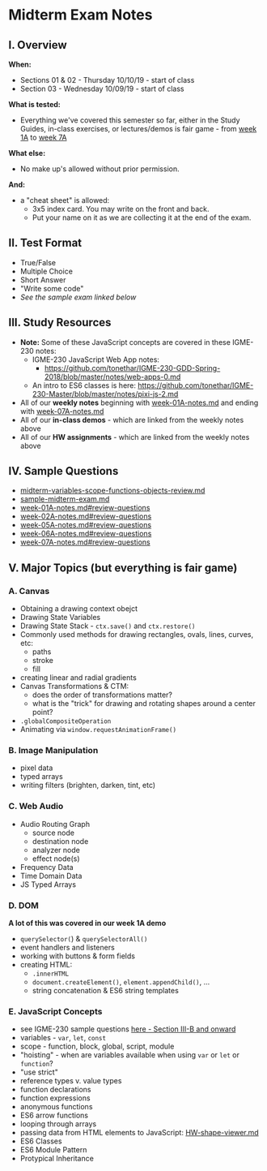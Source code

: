 # Midterm Exam Notes

## I. Overview

**When:**
- Sections 01 & 02 - Thursday 10/10/19 - start of class
- Section 03 - Wednesday 10/09/19 - start of class

**What is tested:**
- Everything we've covered this semester so far, either in the Study Guides, in-class exercises, or lectures/demos is fair game - from [week 1A](../weekly/week-01A-notes.md) to [week 7A](../weekly/week-07A-notes.md)

**What else:**
- No make up's allowed without prior permission.

**And:**
- a "cheat sheet" is allowed: 
  - 3x5 index card. You may write on the front and back.
  - Put your name on it as we are collecting it at the end of the exam.

## II. Test Format
- True/False
- Multiple Choice
- Short Answer
- "Write some code"
- *See the sample exam linked below*

## III. Study Resources
- **Note:** Some of these JavaScript concepts are covered in these IGME-230 notes:
  - IGME-230 JavaScript Web App notes:
    - https://github.com/tonethar/IGME-230-GDD-Spring-2018/blob/master/notes/web-apps-0.md
  - An intro to ES6 classes is here: https://github.com/tonethar/IGME-230-Master/blob/master/notes/pixi-js-2.md
- All of our **weekly notes** beginning with [week-01A-notes.md](../weekly/week-01A-notes.md) and ending with [week-07A-notes.md](../weekly/week-07A-notes.md)
- All of our **in-class demos** - which are linked from the weekly notes above
- All of our **HW assignments** - which are linked from the weekly notes above

## IV. Sample Questions
- [midterm-variables-scope-functions-objects-review.md](./midterm-variables-scope-functions-objects-review.md)
- [sample-midterm-exam.md](./sample-midterm-exam.md)
- [week-01A-notes.md#review-questions](../weekly/week-01A-notes.md#review-questions)
- [week-02A-notes.md#review-questions](../weekly/week-02A-notes.md#review-questions)
- [week-05A-notes.md#review-questions](../weekly/week-05A-notes.md#review-questions)
- [week-06A-notes.md#review-questions](../weekly/week-06A-notes.md#review-questions)
- [week-07A-notes.md#review-questions](../weekly/week-07A-notes.md#review-questions)

## V. Major Topics (but everything is fair game)

### A. Canvas 
- Obtaining a drawing context obejct
- Drawing State Variables
- Drawing State Stack - `ctx.save()` and `ctx.restore()`
- Commonly used methods for drawing rectangles, ovals, lines, curves, etc:
  - paths
  - stroke
  - fill
- creating linear and radial gradients
- Canvas Transformations & CTM:
  - does the order of transformations matter?
  - what is the "trick" for drawing and rotating shapes around a center point?
- `.globalCompositeOperation`
- Animating via `window.requestAnimationFrame()`

### B. Image Manipulation
- pixel data
- typed arrays
- writing filters (brighten, darken, tint, etc)

### C. Web Audio
- Audio Routing Graph
  - source node
  - destination node
  - analyzer node
  - effect node(s)
- Frequency Data
- Time Domain Data
- JS Typed Arrays

### D. DOM
**A lot of this was covered in our week 1A demo**
- `querySelector(`) & `querySelectorAll()`
- event handlers and listeners
- working with buttons & form fields
- creating HTML:
  - `.innerHTML`
  - `document.createElement()`, `element.appendChild()`, ...
  - string concatenation & ES6 string templates 

### E. JavaScript Concepts
- see IGME-230 sample questions [here - Section III-B and onward](https://github.com/tonethar/IGME-230-GDD-2018-Spring/blob/master/notes/final-exam-review.md)
- variables - `var`, `let`, `const`
- scope - function, block, global, script, module
- "hoisting" - when are variables available when using `var` or `let` or `function`?
- "use strict"
- reference types v. value types
- function declarations
- function expressions
- anonymous functions
- ES6 arrow functions
- looping through arrays
- passing data from HTML elements to JavaScript: [HW-shape-viewer.md](https://github.com/tonethar/IGME-330-Master/blob/master/notes/HW-shape-viewer.md)
- ES6 Classes
- ES6 Module Pattern
- Protypical Inheritance

